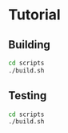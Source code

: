 # Tutorial

## Building
```bash 
cd scripts
./build.sh
```
## Testing
```bash 
cd scripts
./build.sh
```
